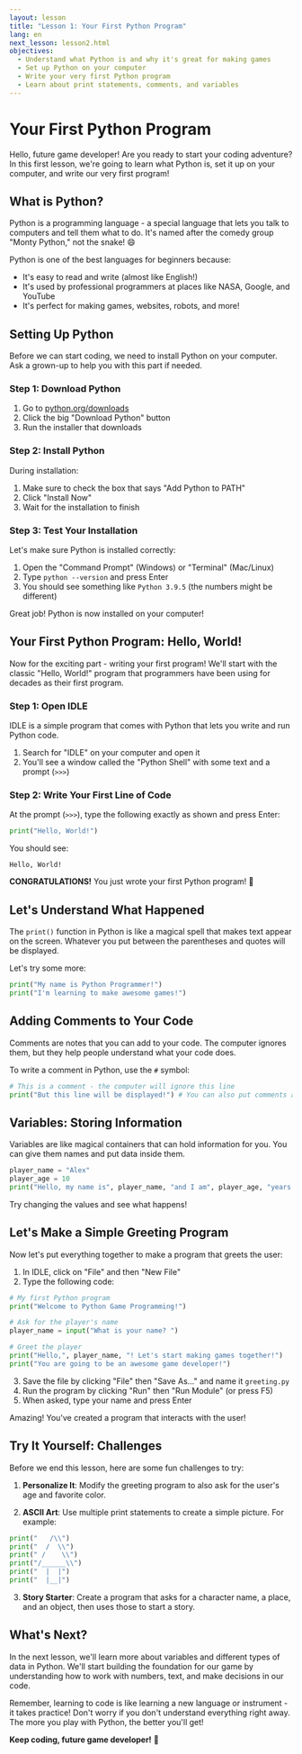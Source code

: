 ```yaml
---
layout: lesson
title: "Lesson 1: Your First Python Program"
lang: en
next_lesson: lesson2.html
objectives:
  - Understand what Python is and why it's great for making games
  - Set up Python on your computer
  - Write your very first Python program
  - Learn about print statements, comments, and variables
---
```


# Your First Python Program

Hello, future game developer! Are you ready to start your coding adventure? In this first lesson, we're going to learn what Python is, set it up on your computer, and write our very first program!

## What is Python?

Python is a programming language - a special language that lets you talk to computers and tell them what to do. It's named after the comedy group "Monty Python," not the snake! 😄

Python is one of the best languages for beginners because:
- It's easy to read and write (almost like English!)
- It's used by professional programmers at places like NASA, Google, and YouTube
- It's perfect for making games, websites, robots, and more!

## Setting Up Python

Before we can start coding, we need to install Python on your computer. Ask a grown-up to help you with this part if needed.

### Step 1: Download Python

1. Go to [python.org/downloads](https://www.python.org/downloads/)
2. Click the big "Download Python" button
3. Run the installer that downloads

### Step 2: Install Python

During installation:
1. Make sure to check the box that says "Add Python to PATH"
2. Click "Install Now"
3. Wait for the installation to finish

### Step 3: Test Your Installation

Let's make sure Python is installed correctly:

1. Open the "Command Prompt" (Windows) or "Terminal" (Mac/Linux)
2. Type `python --version` and press Enter
3. You should see something like `Python 3.9.5` (the numbers might be different)

Great job! Python is now installed on your computer!

## Your First Python Program: Hello, World!

Now for the exciting part - writing your first program! We'll start with the classic "Hello, World!" program that programmers have been using for decades as their first program.

### Step 1: Open IDLE

IDLE is a simple program that comes with Python that lets you write and run Python code.

1. Search for "IDLE" on your computer and open it
2. You'll see a window called the "Python Shell" with some text and a prompt (`>>>`)

### Step 2: Write Your First Line of Code

At the prompt (`>>>`), type the following exactly as shown and press Enter:

```python
print("Hello, World!")
```

You should see:

```
Hello, World!
```

**CONGRATULATIONS!** You just wrote your first Python program! 🎉

## Let's Understand What Happened

The `print()` function in Python is like a magical spell that makes text appear on the screen. Whatever you put between the parentheses and quotes will be displayed.

Let's try some more:

```python
print("My name is Python Programmer!")
print("I'm learning to make awesome games!")
```

## Adding Comments to Your Code

Comments are notes that you can add to your code. The computer ignores them, but they help people understand what your code does.

To write a comment in Python, use the `#` symbol:

```python
# This is a comment - the computer will ignore this line
print("But this line will be displayed!") # You can also put comments at the end of a line
```

## Variables: Storing Information

Variables are like magical containers that can hold information for you. You can give them names and put data inside them.

```python
player_name = "Alex"
player_age = 10
print("Hello, my name is", player_name, "and I am", player_age, "years old!")
```

Try changing the values and see what happens!

## Let's Make a Simple Greeting Program

Now let's put everything together to make a program that greets the user:

1. In IDLE, click on "File" and then "New File"
2. Type the following code:

```python
# My first Python program
print("Welcome to Python Game Programming!")

# Ask for the player's name
player_name = input("What is your name? ")

# Greet the player
print("Hello,", player_name, "! Let's start making games together!")
print("You are going to be an awesome game developer!")
```

3. Save the file by clicking "File" then "Save As..." and name it `greeting.py`
4. Run the program by clicking "Run" then "Run Module" (or press F5)
5. When asked, type your name and press Enter

Amazing! You've created a program that interacts with the user!

## Try It Yourself: Challenges

Before we end this lesson, here are some fun challenges to try:

1. **Personalize It**: Modify the greeting program to also ask for the user's age and favorite color.

2. **ASCII Art**: Use multiple print statements to create a simple picture. For example:

```python
print("   /\\")
print("  /  \\")
print(" /    \\")
print("/______\\")
print("  |  |")
print("  |__|")
```

3. **Story Starter**: Create a program that asks for a character name, a place, and an object, then uses those to start a story.

## What's Next?

In the next lesson, we'll learn more about variables and different types of data in Python. We'll start building the foundation for our game by understanding how to work with numbers, text, and make decisions in our code.

Remember, learning to code is like learning a new language or instrument - it takes practice! Don't worry if you don't understand everything right away. The more you play with Python, the better you'll get!

**Keep coding, future game developer!** 🚀